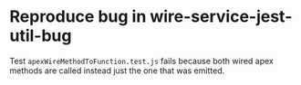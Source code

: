 # Reproduce bug in wire-service-jest-util-bug

Test `apexWireMethodToFunction.test.js` fails because both wired apex methods are called instead just the one that was emitted.